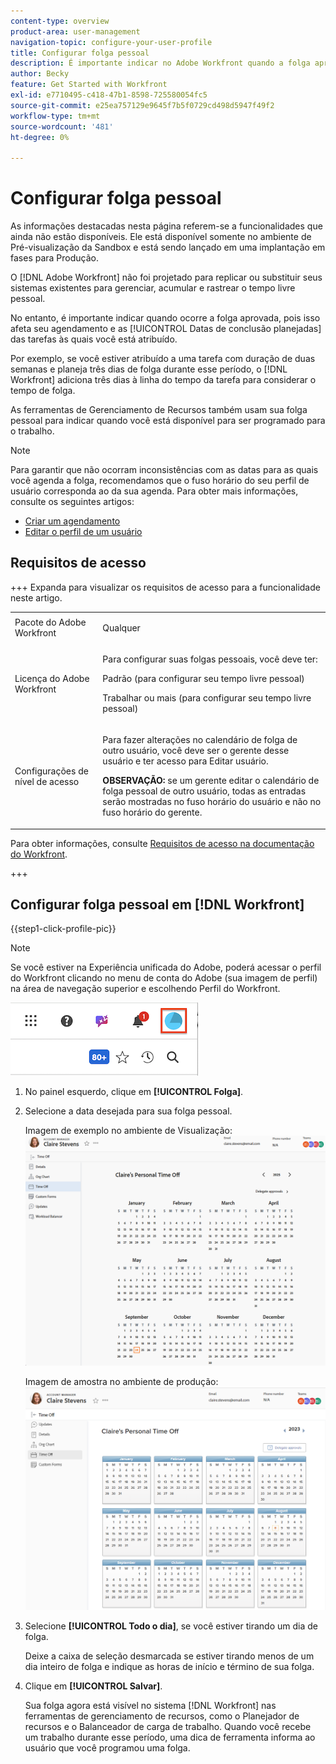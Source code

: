 ```yaml
---
content-type: overview
product-area: user-management
navigation-topic: configure-your-user-profile
title: Configurar folga pessoal
description: É importante indicar no Adobe Workfront quando a folga aprovada acontece, pois isso afeta sua programação e afeta as Datas de conclusão planejadas das tarefas às quais você está atribuído.
author: Becky
feature: Get Started with Workfront
exl-id: e7710495-c418-47b1-8598-725580054fc5
source-git-commit: e25ea757129e9645f7b5f0729cd498d5947f49f2
workflow-type: tm+mt
source-wordcount: '481'
ht-degree: 0%

---
```


# Configurar folga pessoal

<!-- Audited: 12/2023 -->

<span class="preview">As informações destacadas nesta página referem-se a funcionalidades que ainda não estão disponíveis. Ele está disponível somente no ambiente de Pré-visualização da Sandbox e está sendo lançado em uma implantação em fases para Produção.</span>

O [!DNL Adobe Workfront] não foi projetado para replicar ou substituir seus sistemas existentes para gerenciar, acumular e rastrear o tempo livre pessoal.

No entanto, é importante indicar quando ocorre a folga aprovada, pois isso afeta seu agendamento e as [!UICONTROL Datas de conclusão planejadas] das tarefas às quais você está atribuído.

Por exemplo, se você estiver atribuído a uma tarefa com duração de duas semanas e planeja três dias de folga durante esse período, o [!DNL Workfront] adiciona três dias à linha do tempo da tarefa para considerar o tempo de folga.

As ferramentas de Gerenciamento de Recursos também usam sua folga pessoal para indicar quando você está disponível para ser programado para o trabalho.

>[!NOTE]
>
>Para garantir que não ocorram inconsistências com as datas para as quais você agenda a folga, recomendamos que o fuso horário do seu perfil de usuário corresponda ao da sua agenda. Para obter mais informações, consulte os seguintes artigos:
>
>* [Criar um agendamento](../../../administration-and-setup/set-up-workfront/configure-timesheets-schedules/create-schedules.md)
>* [Editar o perfil de um usuário](../../../administration-and-setup/add-users/create-and-manage-users/edit-a-users-profile.md)
>

## Requisitos de acesso

+++ Expanda para visualizar os requisitos de acesso para a funcionalidade neste artigo.

<table style="table-layout:auto"> 
 <col> 
 </col>
 <tbody> 
  <tr> 
   <td> Pacote do Adobe Workfront</td> 
   <td><p>Qualquer</p></td> 
  </tr> 
  <tr> 
   <td>Licença do Adobe Workfront</td> 
   <td> <p>Para configurar suas folgas pessoais, você deve ter:</p>
        <p>Padrão (para configurar seu tempo livre pessoal)</p>
        <p>Trabalhar ou mais (para configurar seu tempo livre pessoal)</p> </td>
  </tr> 
  <tr> 
   <td>Configurações de nível de acesso</td> 
   <td><p>Para fazer alterações no calendário de folga de outro usuário, você deve ser o gerente desse usuário e ter acesso para Editar usuário.</p>
   <p><strong>OBSERVAÇÃO:</strong> se um gerente editar o calendário de folga pessoal de outro usuário, todas as entradas serão mostradas no fuso horário do usuário e não no fuso horário do gerente.</p></td> 
  </tr> 
 </tbody> 
</table>

Para obter informações, consulte [Requisitos de acesso na documentação do Workfront](/help/quicksilver/administration-and-setup/add-users/access-levels-and-object-permissions/access-level-requirements-in-documentation.md).

+++

## Configurar folga pessoal em [!DNL Workfront]

{{step1-click-profile-pic}}

>[!NOTE]
>
>Se você estiver na Experiência unificada do Adobe, poderá acessar o perfil do Workfront clicando no menu de conta do Adobe (sua imagem de perfil) na área de navegação superior e escolhendo Perfil do Workfront.
>
>![perfil do workfront](assets/aue-profile.png)

1. No painel esquerdo, clique em **[!UICONTROL Folga]**.
1. Selecione a data desejada para sua folga pessoal.

   <span class="preview">Imagem de exemplo no ambiente de Visualização:</span>
   ![Calendário de folga pessoal](assets/personal-time-off-calendar-0925.png)

   Imagem de amostra no ambiente de produção:
   ![Calendário de folga pessoal](assets/personal-time-off-calendar.png)

1. Selecione **[!UICONTROL Todo o dia]**, se você estiver tirando um dia de folga.

   Deixe a caixa de seleção desmarcada se estiver tirando menos de um dia inteiro de folga e indique as horas de início e término de sua folga.

1. Clique em **[!UICONTROL Salvar]**.

   Sua folga agora está visível no sistema [!DNL Workfront] nas ferramentas de gerenciamento de recursos, como o Planejador de recursos e o Balanceador de carga de trabalho. Quando você recebe um trabalho durante esse período, uma dica de ferramenta informa ao usuário que você programou uma folga.
